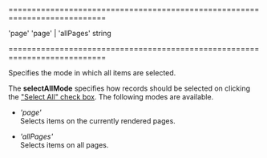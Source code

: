 <!--**
/*-------------------------------------------
    Auto-generated file. Do not modify.
-------------------------------------------

**-->
===========================================================================
<!--default-->'page'<!--/default-->
<!--acceptValues-->'page' | 'allPages'<!--/acceptValues-->
<!--type-->string<!--/type-->
===========================================================================

<!--shortDescription-->
Specifies the mode in which all items are selected.
<!--/shortDescription-->

<!--fullDescription-->
The **selectAllMode** specifies how records should be selected on clicking the ["Select All" check box](/Documentation/ApiReference/UI_Widgets/dxTagBox/Configuration/#showSelectionControls). The following modes are available.

- *'page'*  
 Selects items on the currently rendered pages.

- *'allPages'*  
 Selects items on all pages.
<!--/fullDescription-->